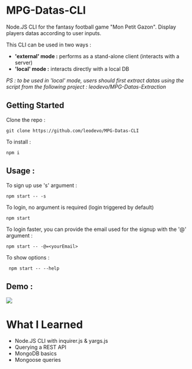 # MPG-Datas-CLI

Node.JS CLI for the fantasy football game "Mon Petit Gazon".
Display players datas according to user inputs.

This CLI can be used in two ways :
- **'external' mode :** performs as a stand-alone client (interacts with a server)
- **'local' mode :** interacts directly with a local DB

*PS : to be used in 'local' mode, users should first extract datas using the script from the following project : leodevo/MPG-Datas-Extraction*

## Getting Started

Clone the repo : 

```
git clone https://github.com/leodevo/MPG-Datas-CLI
```

To install :

```
npm i
```

## Usage :

To sign up use 's' argument :

```
npm start -- -s 
```

To login, no argument is required  (login triggered by default)

```
npm start
```

To login faster, you can provide the email used for the signup with the '@' argument :
```
npm start -- -@=<yourEmail>
```

To show options :
```
 npm start -- --help
```

## Demo : 
![](MPG-Datas-CLI-demo.gif)

# What I Learned

* Node.JS CLI with inquirer.js & yargs.js
* Querying a REST API
* MongoDB basics
* Mongoose queries
